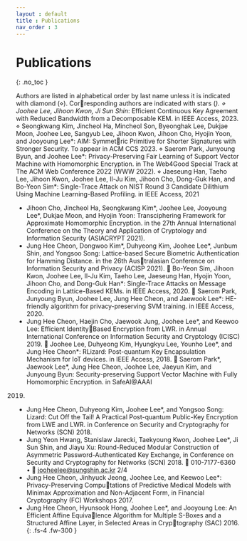 ```yaml
---
layout : default
title : Publications
nav_order : 3
---
```


# Publications
{: .no_toc }

Authors are listed in alphabetical order by last name unless it is indicated with diamond (⋄). Corresponding authors are indicated with stars (*).
⋄ Joohee Lee, Jihoon Kwon, Ji Sun Shin*: Efficient Continuous Key Agreement with Reduced
Bandwidth from a Decomposable KEM. in IEEE Access, 2023.
⋄ Seongkwang Kim, Jincheol Ha, Mincheol Son, Byeonghak Lee, Dukjae Moon, Joohee Lee,
Sangyub Lee, Jihoon Kwon, Jihoon Cho, Hyojin Yoon, and Jooyoung Lee*: AIM: Symmetric Primitive for Shorter Signatures with Stronger Security. To appear in ACM CCS 2023.
⋄ Saerom Park, Junyoung Byun, and Joohee Lee*: Privacy-Preserving Fair Learning of Support
Vector Machine with Homomorphic Encryption. in The Web4Good Special Track at The ACM
Web Conference 2022 (WWW 2022).
⋄ Jaeseung Han, Taeho Lee, Jihoon Kwon, Joohee Lee, Il-Ju Kim, Jihoon Cho, Dong-Guk Han,
and Bo-Yeon Sim*: Single-Trace Attack on NIST Round 3 Candidate Dilithium Using Machine
Learning-Based Profiling. in IEEE Access, 2021
- Jihoon Cho, Jincheol Ha, Seongkwang Kim*, Joohee Lee, Jooyoung Lee*, Dukjae Moon, and
Hyojin Yoon: Transciphering Framework for Approximate Homomorphic Encryption. in the 27th
Annual International Conference on the Theory and Application of Cryptology and Information
Security (ASIACRYPT 2021).
- Jung Hee Cheon, Dongwoo Kim*, Duhyeong Kim, Joohee Lee*, Junbum Shin, and Yongsoo
Song: Lattice-based Secure Biometric Authentication for Hamming Distance. in the 26th Australasian Conference on Information Security and Privacy (ACISP 2021).
⋄ Bo-Yeon Sim, Jihoon Kwon, Joohee Lee, Il-Ju Kim, Taeho Lee, Jaeseung Han, Hyojin Yoon,
Jihoon Cho, and Dong-Guk Han*: Single-Trace Attacks on Message Encoding in Lattice-Based
KEMs. in IEEE Access, 2020.
⋄ Saerom Park, Junyoung Byun, Joohee Lee, Jung Hee Cheon, and Jaewook Lee*: HE-friendly
algorithm for privacy-preserving SVM training. in IEEE Access, 2020.
- Jung Hee Cheon, Haejin Cho, Jaewook Jung, Joohee Lee*, and Keewoo Lee: Efficient IdentityBased Encryption from LWR. in Annual International Conference on Information Security and
Cryptology (ICISC) 2019.
⋄ Joohee Lee, Duhyeong Kim, Hyungkyu Lee, Younho Lee*, and Jung Hee Cheon*: RLizard:
Post-quantum Key Encapsulation Mechanism for IoT devices. in IEEE Access, 2018.
⋄ Saerom Park*, Jaewook Lee*, Jung Hee Cheon, Joohee Lee, Jaeyun Kim, and Junyoung Byun:
Security-preserving Support Vector Machine with Fully Homomorphic Encryption. in SafeAI@AAAI
2019.
- Jung Hee Cheon, Duhyeong Kim, Joohee Lee*, and Yongsoo Song: Lizard: Cut Off the Tail! A
Practical Post-quantum Public-Key Encryption from LWE and LWR. in Conference on Security
and Cryptography for Networks (SCN) 2018.
- Jung Yeon Hwang, Stanislaw Jarecki, Taekyoung Kwon, Joohee Lee*, Ji Sun Shin, and Jiayu Xu:
Round-Reduced Modular Construction of Asymmetric Password-Authenticated Key Exchange, in
Conference on Security and Cryptography for Networks (SCN) 2018.
 010-7177-6360 •  jooheelee@sungshin.ac.kr 2/4
- Jung Hee Cheon, Jinhyuck Jeong, Joohee Lee, and Keewoo Lee*: Privacy-Preserving Computations of Predictive Medical Models with Minimax Approximation and Non-Adjacent Form, in
Financial Cryptography (FC) Workshops 2017.
- Jung Hee Cheon, Hyunsook Hong, Joohee Lee*, and Jooyoung Lee: An Efficient Affine Equivalence Algorithm for Multiple S-Boxes and a Structured Affine Layer, in Selected Areas in Cryptography (SAC) 2016.
{: .fs-4 .fw-300 }
